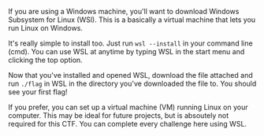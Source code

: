 If you are using a Windows machine, you'll want to download Windows Subsystem for Linux (WSl). This is a basically a virtual machine that lets you run Linux on Windows.

It's really simple to install too. Just run `wsl --install` in your command line (cmd). You can use WSL at anytime by typing WSL in the start menu and clicking the top option.

Now that you've installed and opened WSL, download the file attached and run `./flag` in WSL in the directory you've downloaded the file to. You should see your first flag!

If you prefer, you can set up a virtual machine (VM) running Linux on your computer. This may be ideal for future projects, but is absoutely not required for this CTF. You can complete every challenge here using WSL.